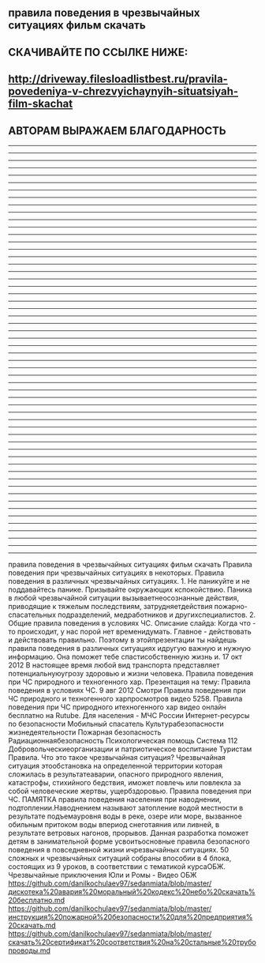 правила поведения в чрезвычайных ситуациях фильм скачать
--------------------------------------------------
СКАЧИВАЙТЕ ПО ССЫЛКЕ НИЖЕ:
--------------------------------------------------
http://driveway.filesloadlistbest.ru/pravila-povedeniya-v-chrezvyichaynyih-situatsiyah-film-skachat
--------------------------------------------------
АВТОРАМ ВЫРАЖАЕМ БЛАГОДАРНОСТЬ
--------------------------------------------------
--------------------------------------------------
--------------------------------------------------
--------------------------------------------------
--------------------------------------------------
--------------------------------------------------
--------------------------------------------------
--------------------------------------------------
--------------------------------------------------
--------------------------------------------------
--------------------------------------------------
--------------------------------------------------
--------------------------------------------------
--------------------------------------------------
--------------------------------------------------
--------------------------------------------------
--------------------------------------------------
--------------------------------------------------
--------------------------------------------------
--------------------------------------------------
--------------------------------------------------
--------------------------------------------------
--------------------------------------------------
--------------------------------------------------
--------------------------------------------------
--------------------------------------------------
--------------------------------------------------
--------------------------------------------------
--------------------------------------------------
--------------------------------------------------
--------------------------------------------------
--------------------------------------------------
--------------------------------------------------
--------------------------------------------------
--------------------------------------------------
--------------------------------------------------
--------------------------------------------------
--------------------------------------------------
--------------------------------------------------
--------------------------------------------------
--------------------------------------------------
--------------------------------------------------
--------------------------------------------------
--------------------------------------------------
--------------------------------------------------
--------------------------------------------------
--------------------------------------------------
--------------------------------------------------
--------------------------------------------------
--------------------------------------------------
--------------------------------------------------
--------------------------------------------------
--------------------------------------------------
--------------------------------------------------
--------------------------------------------------
--------------------------------------------------
--------------------------------------------------
правила поведения в чрезвычайных ситуациях фильм скачать Правила поведения при чрезвычайных ситуациях в некоторых. Правила поведения в различных чрезвычайных ситуациях. 1. Не паникуйте и не поддавайтесь панике. Призывайте окружающих кспокойствию. Паника в любой чрезвычайной ситуации вызываетнеосознанные действия, приводящие к тяжелым последствиям, затрудняетдействия пожарно-спасательных подразделений, медработников и другихспециалистов. 2. Общие правила поведения в условиях ЧС. Описание слайда: Когда что - то происходит, у нас порой нет временидумать. Главное - действовать и действовать правильно. Поэтому в этойпрезентации ты найдешь правила поведения в различных ситуациях идругую важную и нужную информацию. Она поможет тебе спастисобственную жизнь и. 17 окт 2012  В настоящее время любой вид транспорта представляет потенциальнуюугрозу здоровью и жизни человека. Правила поведения при ЧС природного и техногенного хар. Презентация на тему: Правила поведения в условиях ЧС. 9 авг 2012  Смотри Правила поведения при ЧС природного и техногенного харпросмотров видео 5258. Правила поведения при ЧС природного итехногенного хар видео онлайн бесплатно на Rutube. Для населения - МЧС России
Интернет-ресурсы по безопасности Мобильный спасатель Культурабезопасности жизнедеятельности Пожарная безопасность Радиационнаябезопасность Психологическая помощь Cистема 112 Добровольческиеорганизации и патриотическое воспитание Туристам Правила. Что это такое  чрезвычайная ситуация? Чрезвычайная ситуация  этообстановка на определенной территории которая сложилась в результатеаварии, опасного природного явления, катастрофы, стихийного бедствия, иможет повлечь или повлекла за собой человеческие жертвы, ущербздоровью. Правила поведения при ЧС. ПАМЯТКА правила поведения населения при наводнении, подтоплении.Наводнением называют затопление водой местности в результате подъемауровня воды в реке, озере или море, вызванное обильным притоком воды впериод снеготаяния или ливней, в результате ветровых нагонов, прорывов. Данная разработка поможет детям в занимательной форме усвоитьосновные правила безопасного поведения в повседневной жизни ичрезвычайных ситуациях. 50 сложных и чрезвычайных ситуаций собраны впособии в 4 блока, состоящих из 9 уроков, в соответствии с тематикой курсаОБЖ. Чрезвычайные приключения Юли и Ромы - Видео ОБЖ
https://github.com/danilkochulaev97/sedanmiata/blob/master/дискотека%20авария%20моральный%20кодекс%20небо%20скачать%20бесплатно.md
https://github.com/danilkochulaev97/sedanmiata/blob/master/инструкция%20пожарной%20безопасности%20для%20предприятия%20скачать.md
https://github.com/danilkochulaev97/sedanmiata/blob/master/скачать%20сертификат%20соответствия%20на%20стальные%20трубопроводы.md